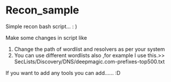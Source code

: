 # Recon_sample
Simple recon bash script... : )


Make some changes in script like
1. Change the path of wordlist and resolvers as per your system
2. You can use different wordlists also ,for example I use this.>> SecLists/Discovery/DNS/deepmagic.com-prefixes-top500.txt


If you want to add any tools you can add...... :D
